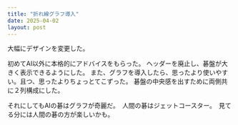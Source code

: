 ```yaml
---
title: "折れ線グラフ導入"
date: 2025-04-02
layout: post
---
```


大幅にデザインを変更した。

初めてAI以外に本格的にアドバイスをもらった。
ヘッダーを廃止し、碁盤が大きく表示できるようにした。
また、グラフを導入したら、思ったより使いやすい。且つ、思ったよりちょっとてこずった。
碁盤の中央感を出すために両側共に２列構成にした。

それにしてもAIの碁はグラフが奇麗だ。　人間の碁はジェットコースター。　見てる分には人間の碁の方が楽しいかも。
